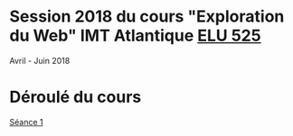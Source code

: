# Session 2018 du cours "Exploration du Web" IMT Atlantique [ELU 525](https://portail.telecom-bretagne.eu/portal/pls/portal/pkg_df.programmes.SHOW_FICHE?p_id_mod_er=32168)
Avril - Juin 2018

# Déroulé du cours
[Séance 1](seances/seance1.html)
